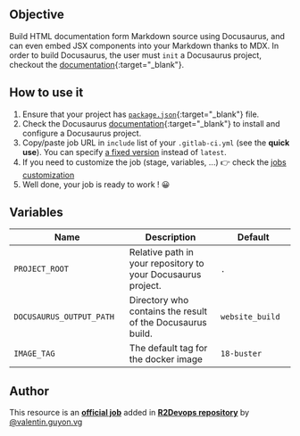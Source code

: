 ## Objective

Build HTML documentation form Markdown source using Docusaurus, and can even embed JSX components into your Markdown thanks to MDX.
In order to build Docusaurus, the user must `init` a Docusaurus project, checkout the [documentation](https://docusaurus.io/docs/installation){:target="_blank"}.

## How to use it

1. Ensure that your project has [`package.json`](https://docs.npmjs.com/cli/v6/configuring-npm/package-json){:target="_blank"}
      file.
1. Check the Docusaurus [documentation](https://docusaurus.io/docs){:target="_blank"} to install and configure a Docusaurus project.
1. Copy/paste job URL in `include` list of your `.gitlab-ci.yml` (see the **quick use**). You can specify [a fixed version](https://docs.r2devops.io/get-started/use-templates/#versioning) instead of `latest`.
1. If you need to customize the job (stage, variables, ...) 👉 check the [jobs
   customization](https://docs.r2devops.io/get-started/use-templates/#job-templates-customization)
1. Well done, your job is ready to work ! 😀

## Variables

| Name | Description | Default |
| ---- | ----------- | ------- |
| `PROJECT_ROOT` <img width=100/> | Relative path in your repository to your Docusaurus project. <img width=175/>| `.` <img width=100/>|
| `DOCUSAURUS_OUTPUT_PATH` <img width=100/> | Directory who contains the result of the Docusaurus build. <img width=175/>| `website_build` <img width=100/>|
| `IMAGE_TAG` | The default tag for the docker image | `18-buster`  |



## Author
This resource is an **[official job](https://docs.r2devops.io/get-started/faq/#use-a-template)** added in [**R2Devops repository**](https://gitlab.com/r2devops/hub) by [@valentin.guyon.vg](https://gitlab.com/valentin.guyon.vg)
